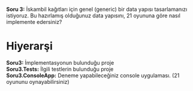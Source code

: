 **Soru 3:** İskambil kağıtları için genel (generic) bir data yapısı tasarlamanızı istiyoruz.
Bu hazırlamış olduğunuz data yapısını, 21 oyununa göre nasıl implemente edersiniz?

# Hiyerarşi
**Soru3:** İmplementasyonun bulunduğu proje  
**Soru3.Tests:** İlgili testlerin bulunduğu proje  
**Soru3.ConsoleApp:** Deneme yapabileceğiniz console uygulaması. (21 oyununu oynayabilirsiniz)

